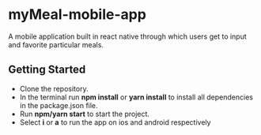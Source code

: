 # myMeal-mobile-app
A mobile application built in react native through which users get to input and favorite particular meals.

## Getting Started

- Clone the repository.
- In the terminal run **npm install** or **yarn install** to install all dependencies in the package.json file.
- Run **npm/yarn start** to start the project.
- Select **i** or **a** to run the app on ios and android respectively

